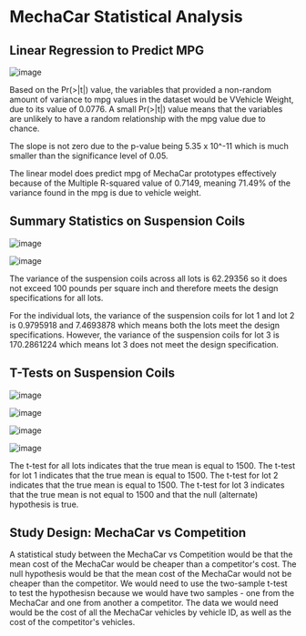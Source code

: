 # MechaCar Statistical Analysis

## Linear Regression to Predict MPG
![image](https://user-images.githubusercontent.com/108503112/209883416-0b21b199-804d-4ff2-b7ae-2f8fdc794225.png)

Based on the Pr(>|t|) value, the variables that provided a non-random amount of variance to mpg values in the dataset would be VVehicle Weight, due to its value of 0.0776. A small Pr(>|t|) value means that the variables are unlikely to have a random relationship with the mpg value due to chance.

The slope is not zero due to the p-value being 5.35 x 10^-11 which is much smaller than the significance level of 0.05.

The linear model does predict mpg of MechaCar prototypes effectively because of the Multiple R-squared value of 0.7149, meaning 71.49% of the variance found in the mpg is due to vehicle weight. 

## Summary Statistics on Suspension Coils
![image](https://user-images.githubusercontent.com/108503112/209722720-fede5a79-7c08-4c52-be3a-380c545e1fcd.png)


![image](https://user-images.githubusercontent.com/108503112/209722744-eaca25a1-a9a2-48a8-a30f-dfcc90ae802c.png)

The variance of the suspension coils across all lots is 62.29356 so it does not exceed 100 pounds per square inch and therefore meets the design specifications for all lots. 

For the individual lots, the variance of the suspension coils for lot 1 and lot 2 is 0.9795918 and 7.4693878 which means both the lots meet the design specifications. However, the variance of the suspension coils for lot 3 is 170.2861224 which means lot 3 does not meet the design specification.

## T-Tests on Suspension Coils
![image](https://user-images.githubusercontent.com/108503112/209742923-3353f46b-c5e9-4f14-a474-392281da9490.png)

![image](https://user-images.githubusercontent.com/108503112/209895632-bf4a8478-8699-43c7-9ca1-42b46b4f447d.png)

![image](https://user-images.githubusercontent.com/108503112/209896169-2f09c629-5884-4fd6-bcbc-e3420f3c545b.png)

![image](https://user-images.githubusercontent.com/108503112/209895993-3b14d73a-3fb2-4fb0-9c27-012a2e413096.png)

The t-test for all lots indicates that the true mean is equal to 1500.
The t-test for lot 1 indicates that the true mean is equal to 1500.
The t-test for lot 2 indicates that the true mean is equal to 1500.
The t-test for lot 3 indicates that the true mean is not equal to 1500 and that the null (alternate) hypothesis is true.

## Study Design: MechaCar vs Competition
A statistical study between the MechaCar vs Competition would be that the mean cost of the MechaCar would be cheaper than a competitor's cost.
The null hypothesis would be that the mean cost of the MechaCar would not be cheaper than the competitor.
We would need to use the two-sample t-test to test the hypothesisn because we would have two samples - one from the MechaCar and one from another a competitor.
The data we would need would be the cost of all the MechaCar vehicles by vehicle ID, as well as the cost of the competitor's vehicles. 
